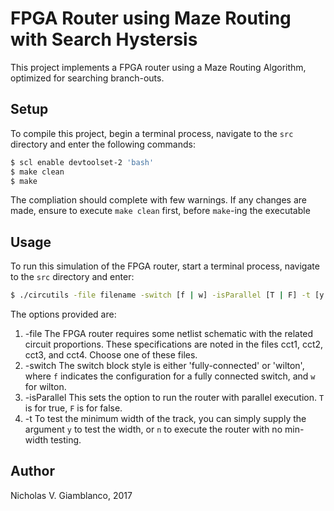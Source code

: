 # FPGA Router using Maze Routing with Search Hystersis #

This project implements a FPGA router using a Maze Routing Algorithm, optimized for searching branch-outs.


## Setup ##
To compile this project, begin a terminal process, navigate to the `src` directory and enter the following commands:

```bash
$ scl enable devtoolset-2 'bash'
$ make clean
$ make
```

The compliation should complete with few warnings. If any changes are made, ensure to execute `make clean` first, before `make`-ing the executable


## Usage ##

To run this simulation of the FPGA router, start a terminal process, navigate to the `src` directory and enter:

```bash
$ ./circutils -file filename -switch [f | w] -isParallel [T | F] -t [y | n]
```

The options provided are:

1. -file
  The FPGA router requires some netlist schematic with the related circuit proportions. These specifications are noted in the files cct1, cct2, cct3, and cct4. Choose one of these files.
2. -switch
  The switch block style is either 'fully-connected' or 'wilton', where `f` indicates the configuration for a fully connected switch, and `w` for wilton.
3. -isParallel
  This sets the option to run the router with parallel execution. `T` is for true, `F` is for false.
4. -t
  To test the minimum width of the track, you can simply supply the argument `y` to test the width, or `n` to execute the router with no min-width testing.


## Author ##

Nicholas V. Giamblanco, 2017